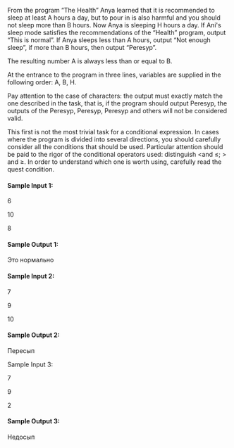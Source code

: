 From the program “The Health” Anya learned that it is recommended to sleep at least A hours a day, but to pour in is also harmful and you should not sleep more than B hours. Now Anya is sleeping H hours a day. If Ani's sleep mode satisfies the recommendations of the “Health” program, output “This is normal”. If Anya sleeps less than A hours, output “Not enough sleep”, if more than B hours, then output “Peresyp”.

The resulting number A is always less than or equal to B.

At the entrance to the program in three lines, variables are supplied in the following order: A, B, H.

Pay attention to the case of characters: the output must exactly match the one described in the task, that is, if the program should output Peresyp, the outputs of the Peresyp, Peresyp, Peresyp and others will not be considered valid.

This first is not the most trivial task for a conditional expression. In cases where the program is divided into several directions, you should carefully consider all the conditions that should be used. Particular attention should be paid to the rigor of the conditional operators used: distinguish <and ≤; > and ≥. In order to understand which one is worth using, carefully read the quest condition.

#### Sample Input 1:

6

10

8

#### Sample Output 1:

Это нормально

#### Sample Input 2:

7

9

10

#### Sample Output 2:

Пересып

Sample Input 3:

7

9

2

#### Sample Output 3:

Недосып
